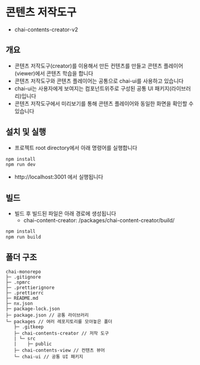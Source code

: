 # 콘텐츠 저작도구

- chai-contents-creator-v2

## 개요

- 콘텐츠 저작도구(creator)를 이용해서 만든 컨텐츠를 만들고 콘텐츠 플레이어(viewer)에서 콘텐츠 학습을 합니다
- 콘텐츠 저작도구와 콘텐츠 플레이어는 공통으로 chai-ui를 사용하고 있습니다
- chai-ui는 사용자에게 보여지는 컴포넌트위주로 구성된 공통 UI 패키지(라이브러리)입니다
- 콘텐츠 저작도구에서 미리보기를 통해 콘텐츠 플레이어와 동일한 화면을 확인할 수 있습니다

## 설치 및 실행

- 프로젝트 root directory에서 아래 명령어를 실행합니다

```bash
npm install
npm run dev
```

- http://localhost:3001 에서 실행됩니다

## 빌드

- 빌드 후 빌드된 파일은 아래 경로에 생성됩니다
  - chai-content-creator: /packages/chai-content-creator/build/

```bash
npm install
npm run build
```

## 폴더 구조

```
chai-monorepo
├─ .gitignore
├─ .npmrc
├─ .prettierignore
├─ .prettierrc
├─ README.md
├─ nx.json
├─ package-lock.json
├─ package.json // 공통 라이브러리
└─ packages // 여러 레포지토리를 모아놓은 폴더
   ├─ .gitkeep
   ├─ chai-contents-creator // 저작 도구
   | └─ src
   |    ├─ public
   ├─ chai-contents-view // 컨텐츠 뷰어
   └─ chai-ui // 공통 UI 패키지

```
